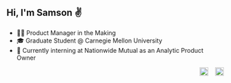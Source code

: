 
## Hi, I'm Samson ✌
- 👨‍💼 Product Manager in the Making
- 🎓 Graduate Student @ Carnegie Mellon University
- 💼 Currently interning at Nationwide Mutual as an Analytic Product Owner
<p align="right">
  <a href="https://www.linkedin.com/in/zhangsa/"><img src="https://img.shields.io/badge/LinkedIn--_.svg?style=social&logo=linkedin&color=0077B5" height="20"></a>&nbsp;&nbsp;&nbsp;
  <a href="mailto:zhangzhsa@gmail.com"><img src="https://img.shields.io/badge/Gmail--_.svg?style=social&logo=gmail&color=D14836" height="20"></a>
</p>
